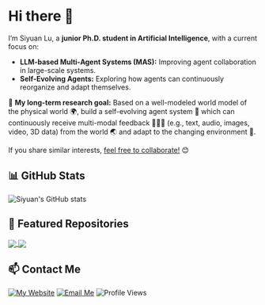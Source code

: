 # Hi there 👋

<!--
**IcyFish332/IcyFish332** is a ✨ _special_ ✨ repository because its `README.md` (this file) appears on your GitHub profile.

Here are some ideas to get you started:

- 🔭 I’m currently working on ...
- 🌱 I’m currently learning ...
- 👯 I’m looking to collaborate on ...
- 🤔 I’m looking for help with ...
- 💬 Ask me about ...
- 📫 How to reach me: ...
- 😄 Pronouns: ...
- ⚡ Fun fact: ...
-->

I’m Siyuan Lu, a **junior Ph.D. student in Artificial Intelligence**, with a current focus on:
- **LLM-based Multi-Agent Systems (MAS):** Improving agent collaboration in large-scale systems.
- **Self-Evolving Agents:** Exploring how agents can continuously reorganize and adapt themselves.

🔭 **My long-term research goal:**
Based on a well-modeled world model of the physical world 🌍, build a self-evolving agent system 🤖 which can continuously receive multi-modal feedback 📄🎨🎥 (e.g., text, audio, images, video, 3D data) from the world 🌏 and adapt to the changing environment 🌟.

If you share similar interests, [feel free to collaborate!](#-contact-me) 😊

## 📊 GitHub Stats

![Siyuan's GitHub stats](https://github-readme-stats.vercel.app/api?username=IcyFish332&theme=holi&show_icons=true)

## 🔗 Featured Repositories

<a href="https://github.com/RUCAIBox/CRSLab">
  <img align="center" src="https://github-readme-stats.vercel.app/api/pin/?username=RUCAIBox&repo=CRSLab&theme=graywhite&bg_color=0,00FDD0,ABD4D4,A4B9D9,9B7DE2&hide_border=true" />
</a>

<a href="https://github.com/Fu-Dayuan/PreAct">
  <img align="center" src="https://github-readme-stats.vercel.app/api/pin/?username=Fu-Dayuan&repo=PreAct&theme=graywhite&bg_color=0,00FDD0,ABD4D4,A4B9D9,9B7DE2&hide_border=true" />
</a>

## 📫 Contact Me

[![My Website](https://img.shields.io/badge/🤔My-Website-yellow)](https://icyfish332.github.io)
[![Email Me](https://img.shields.io/badge/Email-me-red?logo=gmail)](mailto:lusiyuanzs+github@gmail.com)
![Profile Views](https://komarev.com/ghpvc/?username=IcyFish332&color=blue) 
